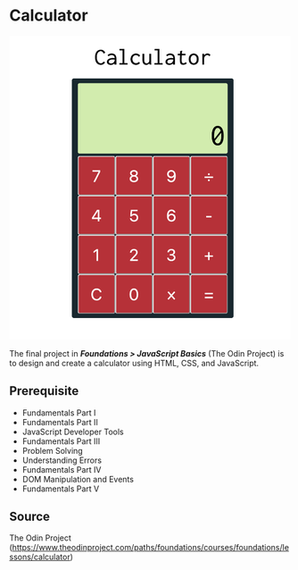 # Calculator

![calc](./images/calculator.png)

The final project in **_Foundations > JavaScript Basics_** (The Odin Project) is to design and create a calculator using HTML, CSS, and JavaScript.

## Prerequisite

- Fundamentals Part I
- Fundamentals Part II
- JavaScript Developer Tools
- Fundamentals Part III
- Problem Solving
- Understanding Errors
- Fundamentals Part IV
- DOM Manipulation and Events
- Fundamentals Part V

## Source

The Odin Project (https://www.theodinproject.com/paths/foundations/courses/foundations/lessons/calculator)
